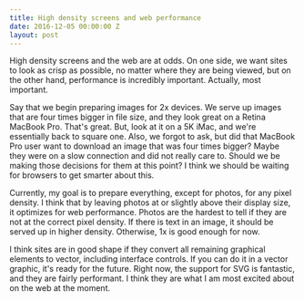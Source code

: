 ```yaml
---
title: High density screens and web performance
date: 2016-12-05 00:00:00 Z
layout: post
---
```


High density screens and the web are at odds. On one side, we want sites to look as crisp as possible, no matter where they are being viewed, but on the other hand, performance is incredibly important. Actually, most important.

Say that we begin preparing images for 2x devices. We serve up images that are four times bigger in file size, and they look great on a Retina MacBook Pro. That's great. But, look at it on a 5K iMac, and we're essentially back to square one. Also, we forgot to ask, but did that MacBook Pro user want to download an image that was four times bigger? Maybe they were on a slow connection and did not really care to. Should we be making those decisions for them at this point? I think we should be waiting for browsers to get smarter about this.

Currently, my goal is to prepare everything, except for photos, for any pixel density. I think that by leaving photos at or slightly above their display size, it optimizes for web performance. Photos are the hardest to tell if they are not at the correct pixel density. If there is text in an image, it should be served up in higher density. Otherwise, 1x is good enough for now.

I think sites are in good shape if they convert all remaining graphical elements to vector, including interface controls. If you can do it in a vector graphic, it's ready for the future. Right now, the support for SVG is fantastic, and they are fairly performant. I think they are what I am most excited about on the web at the moment.

